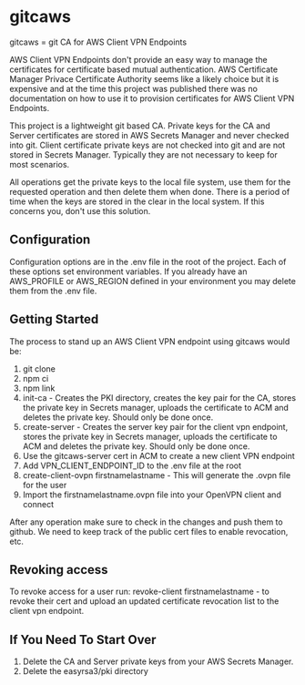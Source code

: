 # gitcaws

gitcaws = git CA for AWS Client VPN Endpoints

AWS Client VPN Endpoints don't provide an easy way to manage the certificates for certificate based mutual authentication.  AWS Certificate Manager Privace Certificate Authority seems like a likely choice but it is expensive and at the time this project was published there was no documentation on how to use it to provision certificates for AWS Client VPN Endpoints.

This project is a lightweight git based CA.  Private keys for the CA and Server certificates are stored in AWS Secrets Manager and never checked into git. Client certificate private keys are not checked into git and are not stored in Secrets Manager.  Typically they are not necessary to keep for most scenarios.

All operations get the private keys to the local file system, use them for the requested operation and then delete them when done. There is a period of time when the keys are stored in the clear in the local system.  If this concerns you, don't use this solution.

## Configuration

Configuration options are in the .env file in the root of the project. Each of these options set environment variables. If you already have an AWS_PROFILE or AWS_REGION defined in your environment you may delete them from the .env file.

## Getting Started

The process to stand up an AWS Client VPN endpoint using gitcaws would be:
1. git clone 
2. npm ci
3. npm link
4. init-ca - Creates the PKI directory, creates the key pair for the CA, stores the private key in Secrets manager, uploads the certificate to ACM and deletes the private key.  Should only be done once.
5. create-server - Creates the server key pair for the client vpn endpoint, stores the private key in Secrets manager, uploads the certificate to ACM and deletes the private key. Should only be done once.
6. Use the gitcaws-server cert in ACM to create a new client VPN endpoint
7. Add VPN_CLIENT_ENDPOINT_ID to the .env file at the root
8. create-client-ovpn firstnamelastname - This will generate the .ovpn file for the user
9. Import the firstnamelastname.ovpn file into your OpenVPN client and connect

After any operation make sure to check in the changes and push them to github.  We need to keep track of the public cert files to enable revocation, etc.

## Revoking access
To revoke access for a user run: 
revoke-client firstnamelastname - to revoke their cert and upload an updated certificate revocation list to the client vpn endpoint.

## If You Need To Start Over
1. Delete the CA and Server private keys from your AWS Secrets Manager.
2. Delete the easyrsa3/pki directory